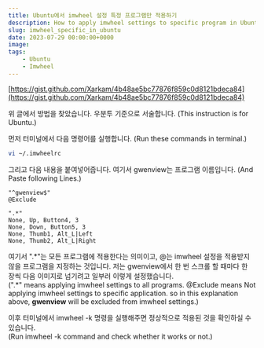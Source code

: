 ```yaml
---
title: Ubuntu에서 imwheel 설정 특정 프로그램만 적용하기
description: How to apply imwheel settings to specific program in Ubuntu
slug: imwheel_specific_in_ubuntu
date: 2023-07-29 00:00:00+0000
image: 
tags:
    - Ubuntu
    - Imwheel
---
```

[https://gist.github.com/Xarkam/4b48ae5bc77876f859c0d8121bdeca84](https://gist.github.com/Xarkam/4b48ae5bc77876f859c0d8121bdeca84)

위 글에서 방법을 찾았습니다. 우분투 기준으로 서술합니다.
(This instruction is for Ubuntu.)

먼저 터미널에서 다음 명령어를 실행합니다.
(Run these commands in terminal.)

```bash
vi ~/.imwheelrc
```

그리고 다음 내용을 붙여넣어줍니다. 여기서 gwenview는 프로그램 이름입니다.
(And Paste following Lines.)

```
"^gwenview$"  
@Exclude
  
".*"  
None, Up, Button4, 3  
None, Down, Button5, 3  
None, Thumb1, Alt_L|Left  
None, Thumb2, Alt_L|Right
```

여기서 ".\*"는 모든 프로그램에 적용한다는 의미이고,
@는 imwheel 설정을 적용받지 않을 프로그램을 지정하는 것입니다.
저는 gwenview에서 한 번 스크롤 할 때마다 한 장씩 다음 이미지로 넘기려고 일부러 이렇게 설정했습니다.  
(".\*" means applying imwheel settings to all programs.
@Exclude means Not applying imwheel settings to specific application.
so in this explanation above, **gwenview** will be excluded from imwheel settings.)

이후 터미널에서 imwheel -k 명령을 실행해주면 정상적으로 적용된 것을 확인하실 수 있습니다.  
(Run imwheel -k command and check whether it works or not.)